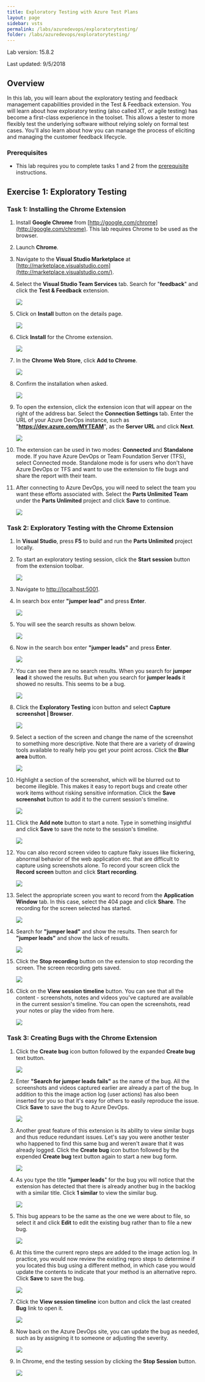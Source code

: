 ```yaml
---
title: Exploratory Testing with Azure Test Plans
layout: page
sidebar: vsts
permalink: /labs/azuredevops/exploratorytesting/
folder: /labs/azuredevops/exploratorytesting/
---
```


Lab version: 15.8.2

Last updated: 9/5/2018

<a name="Overview"></a>
## Overview ##

In this lab, you will learn about the exploratory testing and feedback management capabilities provided in the Test & Feedback extension. You will learn about how exploratory testing (also called XT, or agile testing) has become a first-class experience in the toolset. This allows a tester to more flexibly test the underlying software without relying solely on formal test cases. You'll also learn about how you can manage the process of eliciting and managing the customer feedback lifecycle.

<a name="Prerequisites"></a>
### Prerequisites ###

- This lab requires you to complete tasks 1 and 2 from the <a href="../prereq/">prerequisite</a> instructions.

<a name="Exercise1"></a>
## Exercise 1: Exploratory Testing ##

<a name="Ex1Task1"></a>
### Task 1: Installing the Chrome Extension ###

1. Install **Google Chrome** from [http://google.com/chrome](http://google.com/chrome). This lab requires Chrome to be used as the browser.

1. Launch **Chrome**.

1. Navigate to the **Visual Studio Marketplace** at [http://marketplace.visualstudio.com](http://marketplace.visualstudio.com/).

1. Select the **Visual Studio Team Services** tab. Search for "**feedback**" and click the **Test & Feedback** extension.

    ![](images/000.png)

1. Click on **Install** button on the details page.

    ![](images/001.png)

1. Click **Install** for the Chrome extension.

    ![](images/002.png)

1. In the **Chrome Web Store**, click **Add to Chrome**.

    ![](images/003.png)

1. Confirm the installation when asked.

    ![](images/004.png)

1. To open the extension, click the extension icon that will appear on the right of the address bar. Select the **Connection Settings** tab. Enter the URL of your Azure DevOps instance, such as "**https://dev.azure.com/MYTEAM**", as the **Server URL** and click **Next**.

    ![](images/005.png)

1. The extension can be used in two modes: **Connected** and **Standalone** mode. If you have Azure DevOps or Team Foundation Server (TFS), select Connected mode. Standalone mode is for users who don't have Azure DevOps or TFS and want to use the extension to file bugs and share the report with their team.

1. After connecting to Azure DevOps, you will need to select the team you want these efforts associated with. Select the **Parts Unlimited Team** under the **Parts Unlimited** project and click **Save** to continue.

   ![](images/006.png)

<a name="Ex1Task2"></a>
### Task 2: Exploratory Testing with the Chrome Extension ###

1. In **Visual Studio**, press **F5** to build and run the **Parts Unlimited** project locally.

1. To start an exploratory testing session, click the **Start session** button from the extension toolbar.

    ![](images/007.png)

1. Navigate to [http://localhost:5001](http://localhost:5001/).

1. In search box enter **"jumper lead"** and press **Enter**.

    ![](images/008.png)

1. You will see the search results as shown below.

    ![](images/009.png)

1. Now in the search box enter **"jumper leads"** and press **Enter**.

    ![](images/010.png)

1. You can see there are no search results. When you search for **jumper lead** it showed the results. But when you search for **jumper leads** it showed no results. This seems to be a bug.

    ![](images/011.png)

1. Click the **Exploratory Testing** icon button and select **Capture screenshot \| Browser**.

    ![](images/012.png)

1. Select a section of the screen and change the name of the screenshot to something more descriptive. Note that there are a variety of drawing tools available to really help you get your point across. Click the **Blur area** button.

    ![](images/013.png)

1. Highlight a section of the screenshot, which will be blurred out to become illegible. This makes it easy to report bugs and create other work items without risking sensitive information. Click the **Save screenshot** button to add it to the current session's timeline.

    ![](images/014.png)

1. Click the **Add note** button to start a note. Type in something insightful and click **Save** to save the note to the session's timeline.

    ![](images/015.png)

1. You can also record screen video to capture flaky issues like flickering, abnormal behavior of the web application etc. that are difficult to capture using screenshots alone. To record your screen click the **Record screen** button and click **Start recording**.

    ![](images/016.png)

1. Select the appropriate screen you want to record from the **Application Window** tab. In this case, select the 404 page and click **Share**. The recording for the screen selected has started.

    ![](images/017.png)

1. Search for **"jumper lead"** and show the results. Then search for **"jumper leads"** and show the lack of results.

    ![](images/018.png)

1. Click the **Stop recording** button on the extension to stop recording the screen. The screen recording gets saved.

    ![](images/019.png)

1. Click on the **View session timeline** button. You can see that all the content - screenshots, notes and videos you've captured are available in the current session's timeline. You can open the screenshots, read your notes or play the video from here.

    ![](images/020.png)

<a name="Ex1Task3"></a>
### Task 3: Creating Bugs with the Chrome Extension ###

1. Click the **Create bug** icon button followed by the expanded **Create bug** text button.

    ![](images/021.png)

1. Enter **"Search for jumper leads fails"** as the name of the bug. All the screenshots and videos captured earlier are already a part of the bug. In addition to this the image action log (user actions) has also been inserted for you so that it's easy for others to easily reproduce the issue. Click **Save** to save the bug to Azure DevOps.

    ![](images/022.png)

1. Another great feature of this extension is its ability to view similar bugs and thus reduce redundant issues. Let's say you were another tester who happened to find this same bug and weren't aware that it was already logged. Click the **Create bug** icon button followed by the expended **Create bug** text button again to start a new bug form.

    ![](images/023.png)

1. As you type the title **"jumper leads**" for the bug you will notice that the extension has detected that there is already another bug in the backlog with a similar title. Click **1 similar** to view the similar bug.

    ![](images/024.png)

1. This bug appears to be the same as the one we were about to file, so select it and click **Edit** to edit the existing bug rather than to file a new bug.

    ![](images/025.png)

1. At this time the current repro steps are added to the image action log. In practice, you would now review the existing repro steps to determine if you located this bug using a different method, in which case you would update the contents to indicate that your method is an alternative repro. Click **Save** to save the bug.

    ![](images/026.png)

1. Click the **View session timeline** icon button and click the last created **Bug** link to open it.

    ![](images/027.png)

1. Now back on the Azure DevOps site, you can update the bug as needed, such as by assigning it to someone or adjusting the severity.

    ![](images/028.png)

1. In Chrome, end the testing session by clicking the **Stop Session** button.

    ![](images/029.png)

